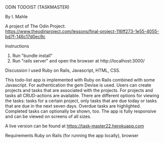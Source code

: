 ODIN TODOIST (TASKMASTER)

By I. Mahle

A project of The Odin Project: https://www.theodinproject.com/lessons/final-project-116ff273-1e55-4055-bd7f-146c17d0ec9c

Instructions

1. Run "bundle install"
2. Run "rails server" and open the browser at http://localhost:3000/

Discussion
I used Ruby on Rails, Javascript, HTML, CSS.

This todo-list app is implemented with Ruby on Rails combined with some Javascript. For authentication the gem Devise is used. Users can create projects and tasks that are associated with the projects. For projects and tasks all CRUD-actions are available. There are different options for viewing the tasks: tasks for a certain project, only tasks that are due today or tasks that are due in the next seven days. Overdue tasks are highlighted. Completed tasks can optionally be shown, too. The app is fully responsive and can be viewed on screens of all sizes.

A live version can be found at https://task-master22.herokuapp.com

Requirements
Ruby on Rails (for running the app locally), browser
